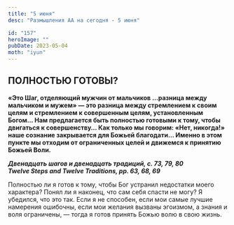 ```yaml
---
title: "5 июня"
desc: "Размышления АА на сегодня - 5 июня"

id: "157"
heroImage: ""
pubDate: 2023-05-04
moth: "iyun"
---
```


## ПОЛНОСТЬЮ ГОТОВЫ?

**«Это Шаг, отделяющий мужчин от мальчиков …разница между мальчиком и мужем» —
это разница между стремлением к своим целям и стремлением к совершенным целям,
установленным Богом… Нам предлагается быть полностью готовыми к тому, чтобы
двигаться к совершенству… Как только мы говорим: «Нет, никогда!» наше сознание
закрывается для Божьей благодати… Именно в этом пункте мы отходим от
ограниченных целей и движемся к принятию Божьей Воли.**

**_Двенадцать шагов и двенадцать традиций, с. 73, 79, 80  
Twelve Steps and Twelve Traditions, pp. 63, 68, 69_**

Полностью ли я готов к тому, чтобы Бог устранил недостатки моего характера?
Понял ли я наконец, что сам себя спасти не могу? Я убедился, что это так. Если
я не способен, если мои самые лучшие намерения ошибочны, если мои желания
вызваны эгоизмом, а знания и воля ограничены, — тогда я готов принять Божью
волю в свою жизнь.

